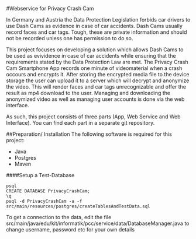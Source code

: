 #Webservice for Privacy Crash Cam

<p>In Germany and Austria the Data Protection Legislation forbids car drivers to use Dash Cams as evidence in case of car accidents. Dash Cams usually record faces and car tags. Tough, these are private information and should not be recorded unless one has permission to do so.</p>
<p>This project focuses on developing a solution which allows Dash Cams to be used as evividence in case of car accidents while ensuring that the requirements stated by the Data Protection Law are met. The Privacy Crash Cam Smartphone App records one minute of videomaterial when a crash occours and encrypts it. After storing the encrypted media file to the device storage the user can upload it to a server which will decrypt and anonymize the video. This will render faces and car tags unrecognizable and offer the result as mp4 download to the user. Managing and downloading the anonymized video as well as managing user accounts is done via the web interface.</p>
<p>As such, this project consists of three parts (App, Web Service and Web Interface). You can find each part in a separate git repository.</p>

##Preparation/ Installation
The following software is required for this project:
* Java
* Postgres
* Maven

####Setup a Test-Database
```
psql
CREATE DATABASE PrivacyCrashCam;
\q
psql -d PrivacyCrashCam -a -f src/main/resources/postgres/createTablesAndTestData.sql
```
To get a connection to the data, edit the file src/main/java/edu/kit/informatik/pcc/service/data/DatabaseManager.java to change username, password etc for your own details
